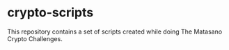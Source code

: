 # crypto-scripts
This repository contains a set of scripts created while doing The Matasano Crypto Challenges.
